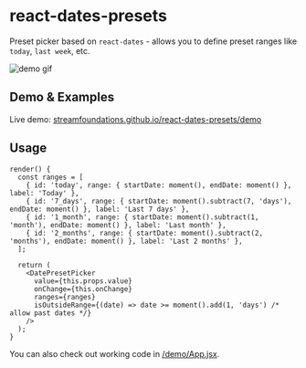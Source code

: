 # react-dates-presets

Preset picker based on `react-dates` - allows you to define preset ranges like `today`, `last week`, etc.

![demo gif](http://streamfoundations.github.io/react-dates-presets/demo/demo.gif)

## Demo & Examples

Live demo: [streamfoundations.github.io/react-dates-presets/demo](http://streamfoundations.github.io/react-dates-presets/demo/)

## Usage

```
render() {
  const ranges = [
    { id: 'today', range: { startDate: moment(), endDate: moment() }, label: 'Today' },
    { id: '7_days', range: { startDate: moment().subtract(7, 'days'), endDate: moment() }, label: 'Last 7 days' },
    { id: '1_month', range: { startDate: moment().subtract(1, 'month'), endDate: moment() }, label: 'Last month' },
    { id: '2_months', range: { startDate: moment().subtract(2, 'months'), endDate: moment() }, label: 'Last 2 months' },
  ];

  return (
    <DatePresetPicker
      value={this.props.value}
      onChange={this.onChange}
      ranges={ranges}
      isOutsideRange={(date) => date >= moment().add(1, 'days') /* allow past dates */}
    />
  );
}
```

You can also check out working code in [/demo/App.jsx](https://github.com/streamfoundations/react-dates-presets/blob/master/demo/App.jsx).
